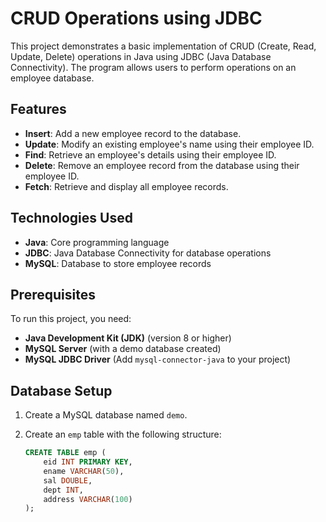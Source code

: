 # CRUD Operations using JDBC

This project demonstrates a basic implementation of CRUD (Create, Read, Update, Delete) operations in Java using JDBC (Java Database Connectivity). The program allows users to perform operations on an employee database.

## Features

- **Insert**: Add a new employee record to the database.
- **Update**: Modify an existing employee's name using their employee ID.
- **Find**: Retrieve an employee's details using their employee ID.
- **Delete**: Remove an employee record from the database using their employee ID.
- **Fetch**: Retrieve and display all employee records.

## Technologies Used

- **Java**: Core programming language
- **JDBC**: Java Database Connectivity for database operations
- **MySQL**: Database to store employee records

## Prerequisites

To run this project, you need:

- **Java Development Kit (JDK)** (version 8 or higher)
- **MySQL Server** (with a demo database created)
- **MySQL JDBC Driver** (Add `mysql-connector-java` to your project)

## Database Setup

1. Create a MySQL database named `demo`.
2. Create an `emp` table with the following structure:

   ```sql
   CREATE TABLE emp (
       eid INT PRIMARY KEY,
       ename VARCHAR(50),
       sal DOUBLE,
       dept INT,
       address VARCHAR(100)
   );
